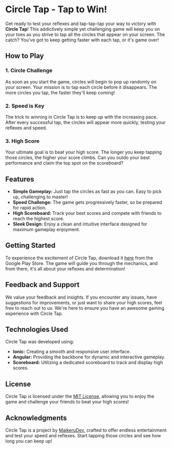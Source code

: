 # Circle Tap - Tap to Win!

Get ready to test your reflexes and tap-tap-tap your way to victory with **Circle Tap**! This addictively simple yet challenging game will keep you on your toes as you strive to tap all the circles that appear on your screen. The catch? You've got to keep getting faster with each tap, or it's game over!

## How to Play

### 1. Circle Challenge

As soon as you start the game, circles will begin to pop up randomly on your screen. Your mission is to tap each circle before it disappears. The more circles you tap, the faster they'll keep coming!

### 2. Speed is Key

The trick to winning in Circle Tap is to keep up with the increasing pace. After every successful tap, the circles will appear more quickly, testing your reflexes and speed.

### 3. High Score

Your ultimate goal is to beat your high score. The longer you keep tapping those circles, the higher your score climbs. Can you outdo your best performance and claim the top spot on the scoreboard?

## Features

- **Simple Gameplay:** Just tap the circles as fast as you can. Easy to pick up, challenging to master!
- **Speed Challenge:** The game gets progressively faster, so be prepared for rapid action.
- **High Scoreboard:** Track your best scores and compete with friends to reach the highest score.
- **Sleek Design:** Enjoy a clean and intuitive interface designed for maximum gameplay enjoyment.

## Getting Started

To experience the excitement of Circle Tap, download it [here](https://www.google.com/url?sa=t&rct=j&q=&esrc=s&source=web&cd=&cad=rja&uact=8&ved=2ahUKEwjPvv3mwfeAAxVegv0HHZd_AaEQFnoECAkQAQ&url=https%3A%2F%2Fplay.google.com%2Fstore%2Fapps%2Fdetails%3Fid%3Dcom.michidev.circletap&usg=AOvVaw34aDwT2DMgy4gLvR9P69WE&opi=89978449) from the Google Play Store. The game will guide you through the mechanics, and from there, it's all about your reflexes and determination!

## Feedback and Support

We value your feedback and insights. If you encounter any issues, have suggestions for improvements, or just want to share your high scores, feel free to reach out to us. We're here to ensure you have an awesome gaming experience with Circle Tap.

## Technologies Used

Circle Tap was developed using:

- **Ionic:** Creating a smooth and responsive user interface.
- **Angular:** Providing the backbone for dynamic and interactive gameplay.
- **Scoreboard:** Utilizing a dedicated scoreboard to track and display high scores.

## License

Circle Tap is licensed under the [MIT License](LICENSE.md), allowing you to enjoy the game and challenge your friends to beat your high scores!

## Acknowledgments

Circle Tap is a project by [MaikeruDev](https://github.com/MaikeruDev), crafted to offer endless entertainment and test your speed and reflexes. Start tapping those circles and see how long you can keep up!
